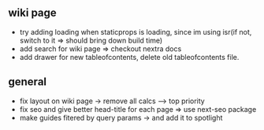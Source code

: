 ## wiki page

- try adding loading when staticprops is loading, since im using isr(if not, switch to it => should bring down build time)
- add search for wiki page => checkout nextra docs
- add drawer for new tableofcontents, delete old tableofcontents file.

## general

- fix layout on wiki page -> remove all calcs --> top priority
- fix seo and give better head-title for each page => use next-seo package
- make guides fitered by query params -> and add it to spotlight

